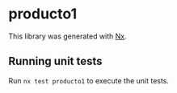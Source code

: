 # producto1

This library was generated with [Nx](https://nx.dev).

## Running unit tests

Run `nx test producto1` to execute the unit tests.
